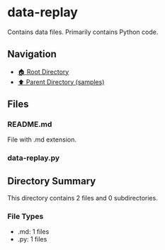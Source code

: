 # data-replay

Contains data files. Primarily contains Python code.

## Navigation

* [🏠 Root Directory](../../README.md)
* [⬆️ Parent Directory (samples)](../README.md)

## Files

### README.md

File with .md extension.

### data-replay.py

## Directory Summary

This directory contains 2 files and 0 subdirectories.

### File Types

* .md: 1 files
* .py: 1 files
